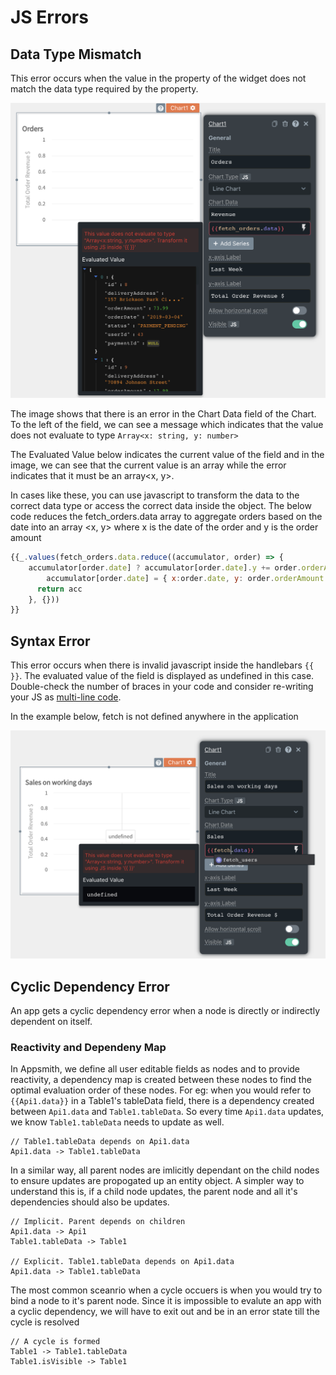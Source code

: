 # JS Errors

## Data Type Mismatch

This error occurs when the value in the property of the widget does not match the data type required by the property.

![](../.gitbook/assets/chart-error.png)

The image shows that there is an error in the Chart Data field of the Chart. To the left of the field, we can see a message which indicates that the value does not evaluate to type `Array<x: string, y: number>`

The Evaluated Value below indicates the current value of the field and in the image, we can see that the current value is an array while the error indicates that it must be an array&lt;x, y&gt;.

In cases like these, you can use javascript to transform the data to the correct data type or access the correct data inside the object. The below code reduces the fetch\_orders.data array to aggregate orders based on the date into an array &lt;x, y&gt; where x is the date of the order and y is the order amount

```javascript
{{_.values(fetch_orders.data.reduce((accumulator, order) => { 
    accumulator[order.date] ? accumulator[order.date].y += order.orderAmount : 
        accumulator[order.date] = { x:order.date, y: order.orderAmount  }; 
      return acc 
    }, {}))
}}
```

## Syntax Error

This error occurs when there is invalid javascript inside the handlebars `{{ }}`. The evaluated value of the field is displayed as undefined in this case. Double-check the number of braces in your code and consider re-writing your JS as [multi-line code](../core-concepts/writing-code/#multi-line-js).

In the example below, fetch is not defined anywhere in the application

![](../.gitbook/assets/syntax-error.png)

## Cyclic Dependency Error

An app gets a cyclic dependency error when a node is directly or indirectly dependent on itself.

### Reactivity and Dependeny Map

In Appsmith, we define all user editable fields as nodes and to provide reactivity, a dependency map is created between these nodes to find the optimal evaluation order of these nodes. For eg: when you would refer to `{{Api1.data}}` in a Table1's tableData field, there is a dependency created between `Api1.data` and `Table1.tableData`. So every time `Api1.data` updates, we know `Table1.tableData` needs to update as well.

```text
// Table1.tableData depends on Api1.data
Api1.data -> Table1.tableData
```

In a similar way, all parent nodes are imlicitly dependant on the child nodes to ensure updates are propogated up an entity object. A simpler way to understand this is, if a child node updates, the parent node and all it's dependencies should also be updates.

```text
// Implicit. Parent depends on children
Api1.data -> Api1
Table1.tableData -> Table1

// Explicit. Table1.tableData depends on Api1.data
Api1.data -> Table1.tableData
```

The most common sceanrio when a cycle occuers is when you would try to bind a node to it's parent node. Since it is impossible to evalute an app with a cyclic dependency, we will have to exit out and be in an error state till the cycle is resolved

```text
// A cycle is formed
Table1 -> Table1.tableData
Table1.isVisible -> Table1
```

